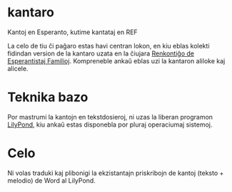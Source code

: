 # kantaro
Kantoj en Esperanto, kutime kantataj en REF

La celo de tiu ĉi paĝaro estas havi centran lokon, en kiu eblas kolekti fidindan version de la kantaro uzata en la ĉiujara [Renkontiĝo de Esperantistaj Familioj](https://eo.wikipedia.org/wiki/Renkonti%C4%9Do_de_Esperantistaj_Familioj). Kompreneble ankaŭ eblas uzi la kantaron aliloke kaj alicele.

# Teknika bazo

Por mastrumi la kantojn en tekstdosieroj, ni uzas la liberan programon [LilyPond](http://lilypond.org/), kiu ankaŭ estas disponebla por pluraj operaciumaj sistemoj.

# Celo

Ni volas traduki kaj plibonigi la ekzistantajn priskribojn de kantoj (teksto + melodio) de Word al LilyPond.
